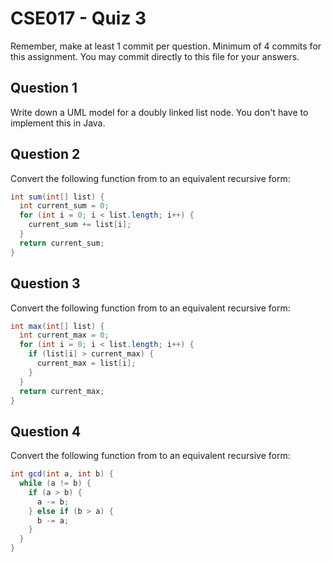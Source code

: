 # CSE017 - Quiz 3

Remember, make at least 1 commit per question. Minimum of 4 commits for this assignment. You may commit directly to this file for your answers.

## Question 1 

Write down a UML model for a doubly linked list node. You don't have to implement this in Java.

## Question 2

Convert the following function from to an equivalent recursive form:

```java
int sum(int[] list) {
  int current_sum = 0;
  for (int i = 0; i < list.length; i++) {
    current_sum += list[i];
  }
  return current_sum;
}
```

## Question 3

Convert the following function from to an equivalent recursive form:

```java
int max(int[] list) {
  int current_max = 0;
  for (int i = 0; i < list.length; i++) {
    if (list[i] > current_max) {
      current_max = list[i];
    }
  } 
  return current_max;
}
```

## Question 4

Convert the following function from to an equivalent recursive form:

```java
int gcd(int a, int b) {
  while (a != b) {
    if (a > b) {
      a -= b;
    } else if (b > a) {
      b -= a;
    }
  }
}
```
